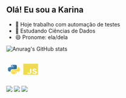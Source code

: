 ## Olá! Eu sou a Karina

- 🔭 Hoje trabalho com automação de testes
- 🌱 Estudando Ciências de Dados
- 😄 Pronome: ela/dela

![Anurag's GitHub stats](https://github-readme-stats.vercel.app/api?username=Kahbps&theme=midnight-purple&hid=contribs,prs&hide=stars,issues)

<div style="display: inline_block"><br>
  <img align="center" alt="Ka-Python" height="30" width="40" src="https://raw.githubusercontent.com/devicons/devicon/master/icons/python/python-original.svg">
  <img align="center" alt="Ka-Js" height="30" width="40" src="https://raw.githubusercontent.com/devicons/devicon/master/icons/javascript/javascript-plain.svg">
  

</div>
  
  ##
 
<div> 
  <a href="https://www.instagram.com/karina_barbosa27/" target="_blank"><img src="https://img.shields.io/badge/-Instagram-%23E4405F?style=for-the-badge&logo=instagram&logoColor=white" target="_blank"></a>
  <a href = "mailto:karina.bpeixotosilva@gmail.com"><img src="https://img.shields.io/badge/-Gmail-%23333?style=for-the-badge&logo=gmail&logoColor=white" target="_blank"></a>
  <a href="https://www.linkedin.com/in/karina-barbosa-ci%C3%AAnciasdedados/" target="_blank"><img src="https://img.shields.io/badge/-LinkedIn-%230077B5?style=for-the-badge&logo=linkedin&logoColor=white" target="_blank"></a> 
  
</div>

